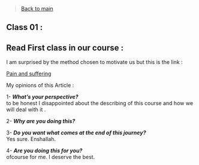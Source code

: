 > [Back to  main](../README.md)
## Class 01 :
## Read First class in our course : 

I am surprised by the method chosen to motivate us but this is the link : <br>

[Pain and suffering](https://codefellows.github.io/code-401-python-guide/curriculum/class-01/notes/pain_suffering)

My opinions of this Article : <br>

1- ***What’s your perspective?*** <br> to be honest I disappointed about the describing of this course and how we will deal with it .<br>

2- ***Why are you doing this?***<br>

3- ***Do you want what comes at the end of this journey?*** <br>
Yes sure. Enshallah. <br>

4- ***Are you doing this for you?*** <br>
  ofcourse for me. I deserve the best. 